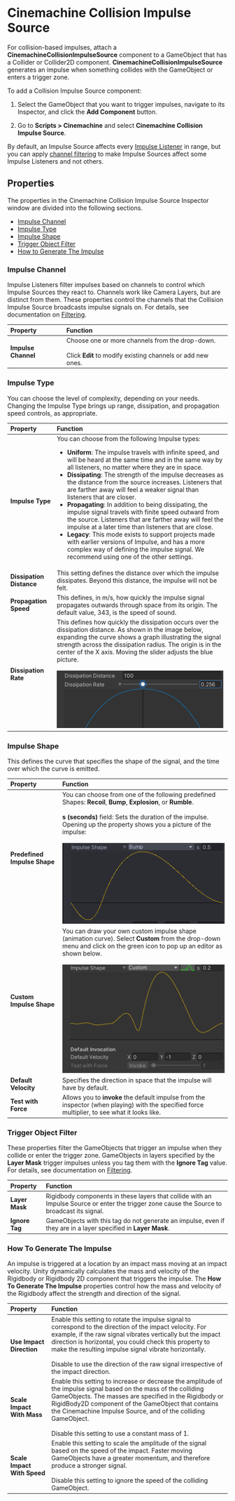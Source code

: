 # Cinemachine Collision Impulse Source

For collision-based impulses, attach a **CinemachineCollisionImpulseSource** component to a GameObject that has a Collider or Collider2D component. **CinemachineCollisionImpulseSource** generates an impulse when something collides with the GameObject or enters a trigger zone.

To add a Collision Impulse Source component:

1. Select the GameObject that you want to trigger impulses, navigate to its Inspector, and click the **Add Component** button.

2. Go to **Scripts > Cinemachine** and select **Cinemachine Collision Impulse Source**.

By default, an Impulse Source affects every [Impulse Listener](CinemachineImpulseListener.md) in range, but you can apply [channel filtering](CinemachineImpulseFiltering.md#ChannelFiltering) to make Impulse Sources affect some Impulse Listeners and not others.

## Properties

The properties in the Cinemachine Collision Impulse Source Inspector window are divided into the following sections.

- [Impulse Channel](#ImpulseChannel)
- [Impulse Type](#ImpulseType)
- [Impulse Shape](#ImpulseShape)
- [Trigger Object Filter](#TriggerObject)
- [How to Generate The Impulse](#GenerateImpulse)

<a name="ImpulseChannel"></a>
### Impulse Channel

Impulse Listeners filter impulses based on channels to control which Impulse Sources they react to. Channels work like Camera Layers, but are distinct from them. These properties control the channels that the Collision Impulse Source broadcasts impulse signals on. For details, see documentation on [Filtering](CinemachineImpulseFiltering.md).

| Property | Function |
| :--- | :--- |
| **Impulse Channel** | Choose one or more channels from the drop-down.<br /><br />Click **Edit** to modify existing channels or add new ones. |


<a name="ImpulseType"></a>
### Impulse Type

You can choose the level of complexity, depending on your needs. Changing the Impulse Type brings up range, dissipation, and propagation speed controls, as appropriate.

| Property | Function |
| :--- | :--- |
| **Impulse Type** | You can choose from the following Impulse types:<ul> <li>**Uniform**: The impulse travels with infinite speed, and will be heard at the same time and in the same way by all listeners, no matter where they are in space.</li> <li>**Dissipating**: The strength of the impulse decreases as the distance from the source increases. Listeners that are farther away will feel a weaker signal than listeners that are closer.</li> <li>**Propagating**: In addition to being dissipating, the impulse signal travels with finite speed outward from the source. Listeners that are farther away will feel the impulse at a later time than listeners that are close.</li> <li>**Legacy**: This mode exists to support projects made with earlier versions of Impulse, and has a more complex way of defining the impulse signal. We recommend using one of the other settings.</li> </ul> |
|**Dissipation Distance**|This setting defines the distance over which the impulse dissipates. Beyond this distance, the impulse will not be felt.|
|**Propagation Speed**| This defines, in m/s, how quickly the impulse signal propagates outwards through space from its origin. The default value, 343, is the speed of sound.|
|**Dissipation Rate**|This defines how quickly the dissipation occurs over the dissipation distance. As shown in the image below, expanding the curve shows a graph illustrating the signal strength across the dissipation radius. The origin is in the center of the X axis. Moving the slider adjusts the blue picture.<br /><br>![Dissipation Rate setting example. The slider changes the shape of the blue curve.](images/DissipationRate.png)|


<a name="ImpulseShape"></a>
### Impulse Shape

This defines the curve that specifies the shape of the signal, and the time over which the curve is emitted.

| Property | Function |
| :--- | :--- |
| **Predefined Impulse Shape** | You can choose from one of the following predefined Shapes: **Recoil**, **Bump**, **Explosion**, or **Rumble**.<br /><br>**s (seconds)** field: Sets the duration of the impulse. Opening up the property shows you a picture of the impulse:<br /><br>![Example: the impulse shape when you select "Bump".](images/ImpulsePicture.png) |
| **Custom Impulse Shape** |You can draw your own custom impulse shape (animation curve). Select **Custom** from the drop-down menu and click on the green icon to pop up an editor as shown below.<br /><br>![Example of custom impulse shape.](images/ImpulseShapeCustom.png) |
| **Default Velocity** | Specifies the direction in space that the impulse will have by default. |
| **Test with Force** | Allows you to **invoke** the default impulse from the inspector (when playing) with the specified force multiplier, to see what it looks like. |

<a name="TriggerObject"></a>
### Trigger Object Filter

These properties filter the GameObjects that trigger an impulse when they collide or enter the trigger zone. GameObjects in layers specified by the **Layer Mask** trigger impulses unless you tag them with the **Ignore Tag** value. For details, see documentation on [Filtering](CinemachineImpulseFiltering.md).

| Property | Function |
| :--- | :--- |
| **Layer Mask** | Rigidbody components in these layers that collide with an Impulse Source or enter the trigger zone cause the Source to broadcast its signal. |
| **Ignore Tag** | GameObjects with this tag do not generate an impulse, even if they are in a layer specified in **Layer Mask**. |


<a name="GenerateImpulse"></a>
### How To Generate The Impulse

An impulse is triggered at a location by an impact mass moving at an impact velocity. Unity dynamically calculates the mass and velocity of the Rigidbody or Rigidbody 2D component that triggers the impulse. The **How To Generate The Impulse** properties control how the mass and velocity of the Rigidbody affect the strength and direction of the signal.

| Property | Function |
| :--- | :--- |
| **Use Impact Direction** | Enable this setting to rotate the impulse signal to correspond to the direction of the impact velocity. For example, if the raw signal vibrates vertically but the impact direction is horizontal, you could check this property to make the resulting impulse signal vibrate horizontally.<br /><br />Disable to use the direction of the raw signal irrespective of the impact direction. |
| **Scale Impact With Mass** | Enable this setting to increase or decrease the amplitude of the impulse signal based on the mass of the colliding GameObjects. The masses are specified in the Rigidbody or RigidBody2D component of the GameObject that contains the Cinemachine Impulse Source, and of the colliding GameObject.<br /><br />Disable this setting to use a constant mass of 1. |
| **Scale Impact With Speed** | Enable this setting to scale the amplitude of the signal based on the speed of the impact. Faster moving GameObjects have a greater momentum, and therefore produce a stronger signal.<br /><br />Disable this setting to ignore the speed of the colliding GameObject. |

